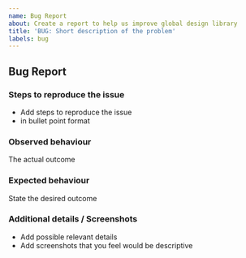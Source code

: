 ```yaml
---
name: Bug Report
about: Create a report to help us improve global design library
title: 'BUG: Short description of the problem'
labels: bug
---
```


## Bug Report

### Steps to reproduce the issue

- Add steps to reproduce the issue
- in bullet point format

### Observed behaviour

The actual outcome

### Expected behaviour

State the desired outcome

### Additional details / Screenshots

- Add possible relevant details
- Add screenshots that you feel would be descriptive
